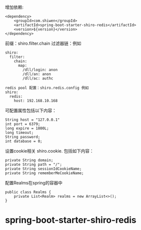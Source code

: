 增加依赖:

```
<dependency>
	<groupId>com.shiwen</groupId>
	<artifactId>spring-boot-starter-shiro-redis</artifactId>
	<version>${version}</version>
</dependency>
```

前缀：shiro.filter.chain 过滤器链：例如 

```
shiro:
  filter:
    chain:
      map:
        /dll/login: anon
        /dll/an: anon
        /dll/ac: authc
			
redis pool 配置：shiro.redis.config 例如
shiro:
  redis:
    host: 192.168.10.168
```


可配置属性包括以下内容：   
   
	String host = "127.0.0.1"
	int port = 6379;         
	long expire = 1800L;     
	long timeout;            
	String password;         
	int database = 0; 


设置cookie相关 
shiro.cookie.
包括如下内容：

	private String domain;
	private String path = "/";
	private String sessionIdCookieName;
	private String rememberMeCookieName;


配置Realms在spring的容器中

```
public class Realms {
	private List<Realm> realms = new ArrayList<>();
}
```
# spring-boot-starter-shiro-redis
